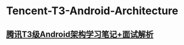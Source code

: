 # Tencent-T3-Android-Architecture
## [腾讯T3级Android架构学习笔记+面试解析](https://github.com/Android-Alvin/Tencent-T3-Android-Architecture/blob/master/%E8%85%BE%E8%AE%AFT3-Android%E9%AB%98%E7%BA%A7%E6%9E%B6%E6%9E%84%E5%B8%88%E5%AD%A6%E4%B9%A0%E7%AC%94%E8%AE%B0.md)
